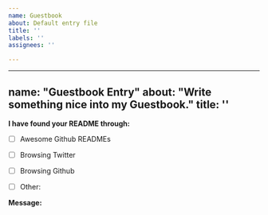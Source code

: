 ```yaml
---
name: Guestbook
about: Default entry file
title: ''
labels: ''
assignees: ''

---
```


---
name: "Guestbook Entry"
about: "Write something nice into my Guestbook."
title: ''
---



<!-- Let me know you've found me -->
**I have found your README through:**

- [ ] Awesome Github READMEs
- [ ] Browsing Twitter
- [ ] Browsing Github
- [ ] Other: 


**Message:**

<!--
Write your message here
-->
